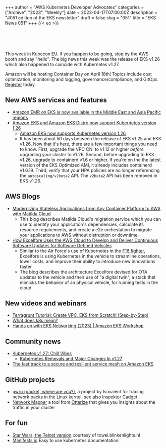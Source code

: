 +++
author = "AWS Kubernetes Developer Advocates"
categories = ["Archive", "2023", "Weekly"]
date = 2023-04-17T07:00:00Z
description = "#051 edition of the EKS newsletter"
draft = false
slug = "051"
title = "EKS News 051"
+++
{{< eo >}}

<br/><br/><br/><br/>
This week in Kubecon EU. If you happen to be going, stop by the AWS booth and say "hello". The big news this week was the release of EKS v1.26 which also happened to coincide with Kubernetes v1.27.

Amazon will be hosting Container Day on April 18th! Topics include cost optimization, monitoring and logging, governance/compliance, and GitOps. [Register](https://aws-kubecon-eu.splashthat.com/?trk=24df752a-80e4-4dd4-84a9-f55c30e4e8bb&sc_channel=sm) today. 

## New AWS services and features
* [Amazon EMR on EKS is now available in the Middle East and Asia Pacific regions](https://aws.amazon.com/about-aws/whats-new/2023/04/amazon-emr-eks-middle-east-asia-pacific-regions/)
* [Amazon EKS and Amazon EKS Distro now support Kubernetes version 1.26](https://aws.amazon.com/about-aws/whats-new/2023/04/amazon-eks-distro-kubernetes-version-1-26/)
    * [Amazon EKS now supports Kubernetes version 1.26](https://aws.amazon.com/blogs/containers/amazon-eks-now-supports-kubernetes-version-1-26/)
    * It has been about 50 days between the release of EKS v1.25 and EKS v1.26. Now that it's here, there are a few important things you need to know. First, upgrade the VPC CNI to v1.12 or higher _before_ upgrading your cluster to v1.26. Second, before upgrading to EKS v1.26, upgrade to containerd v1.6 or higher. If you're on the the latest version of the EKS Optimized AMI, it already includes containerd v1.6.19. Third, verify that your HPA policies are no longer referencing the `autoscaling/v2beta2` API. The `v2beta2` API has been removed in EKS v1.26. 

## AWS Blogs
* [Modernizing Stateless Applications from Any Container Platform to AWS with Matilda Cloud](https://aws.amazon.com/blogs/apn/modernizing-stateless-applications-from-any-container-platform-to-aws-with-matilda-cloud/)
    * This blog describes Matilda Cloud's migration service which you can use to identify your application's dependencies, calculate its resource requirements, and create a e2e orchestation to migrate your applications to AWS without distruption or downtime.  
* [How Excelfore Uses the AWS Cloud to Develop and Deliver Continuous Software Updates for Software Defined Vehicles](https://aws.amazon.com/blogs/industries/how-excelfore-uses-the-aws-cloud-to-develop-and-deliver-continuous-software-updates-for-software-defined-vehicles/)
    * Similar to the Air Force's use of Kubernetes in the [F16 fighter](https://www.cncf.io/case-studies/dod/), Excelfore is using Kubernetes in the vehicle to streamline operations, lower costs, and improve their ability to introduce new innovations faster
    * The blog describes the architecture Excelfore devised for OTA updates to the vehicle and their use of "a digital twin", a stack that mimicks the behavior of an physical vehicle, for running tests in the cloud

## New videos and webinars
* [Terragrunt Tutorial: Create VPC, EKS from Scratch! (Step-by-Step)](https://www.youtube.com/watch?v=yduHaOj3XMg)
* [What does k8s mean?](https://www.youtube.com/shorts/jg1-TY_PDLc)
* [Hands on with EKS Networking (2023) | Amazon EKS Workshop](https://www.youtube.com/watch?v=EAZnXII9NTY)


## Community news
* [Kubernetes v1.27: Chill Vibes](https://kubernetes.io/blog/2023/04/11/kubernetes-v1-27-release/)
    * [Kubernetes Removals and Major Changes In v1.27](https://kubernetes.io/blog/2023/03/17/upcoming-changes-in-kubernetes-v1-27/)
* [The fast track to a secure and resilient service mesh on Amazon EKS](https://tetrate.io/blog/introducing-tetrate-service-express/)

## GitHub projects
* [pwru (packet, where are you?)](https://github.com/cilium/pwru), a project by Isovalent for tracing network packs in the Linux kernel, see also [Inspektor Gadget](https://www.inspektor-gadget.io/)
* [Network Mapper](https://github.com/otterize/network-mapper) a tool from [Otterize](https://otterize.com/) that gives you insights about the traffic in your cluster

## For fun
* [Star Wars, the Telnet version](https://www.linkedin.com/posts/natanyellin_an-old-telnet-classic-activity-7050917274181918720-H9br?utm_source=share&utm_medium=member_desktop) courtesy of towel.blinkenlights.nl
* [Manifests.io](https://www.manifests.io/kubernetes/1.26) Easy to use kubernetes documentation